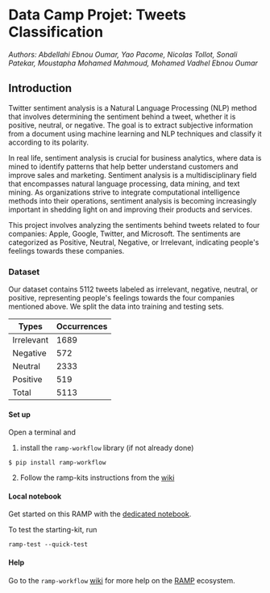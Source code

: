# Data Camp Projet: Tweets Classification


_Authors: Abdellahi Ebnou Oumar, Yao Pacome, Nicolas Tollot, Sonali Patekar, Moustapha Mohamed Mahmoud, Mohamed Vadhel Ebnou Oumar_

## Introduction

Twitter sentiment analysis is a Natural Language Processing (NLP) method that involves determining the sentiment behind a tweet, whether it is positive, neutral, or negative. The goal is to extract subjective information from a document using machine learning and NLP techniques and classify it according to its polarity.

In real life, sentiment analysis is crucial for business analytics, where data is mined to identify patterns that help better understand customers and improve sales and marketing. Sentiment analysis is a multidisciplinary field that encompasses natural language processing, data mining, and text mining. As organizations strive to integrate computational intelligence methods into their operations, sentiment analysis is becoming increasingly important in shedding light on and improving their products and services.

This project involves analyzing the sentiments behind tweets related to four companies: Apple, Google, Twitter, and Microsoft. The sentiments are categorized as Positive, Neutral, Negative, or Irrelevant, indicating people's feelings towards these companies.

### Dataset
Our dataset contains 5112 tweets labeled as irrelevant, negative, neutral, or positive, representing people's feelings towards the four companies mentioned above. We split the data into training and testing sets.

| Types | Occurrences |
| -------- | -------- |
| Irrelevant | 1689 |
| Negative | 572 |
| Neutral | 2333 |
| Positive | 519 |
| Total | 5113 |


#### Set up

Open a terminal and

1. install the `ramp-workflow` library (if not already done)
  ```
  $ pip install ramp-workflow
  ```
  
2. Follow the ramp-kits instructions from the [wiki](https://github.com/paris-saclay-cds/ramp-workflow/wiki/Getting-started-with-a-ramp-kit)

#### Local notebook

Get started on this RAMP with the [dedicated notebook](tweets_classification_starting_kit.ipynb).

To test the starting-kit, run


```
ramp-test --quick-test
```


#### Help
Go to the `ramp-workflow` [wiki](https://github.com/paris-saclay-cds/ramp-workflow/wiki) for more help on the [RAMP](https://ramp.studio) ecosystem.



